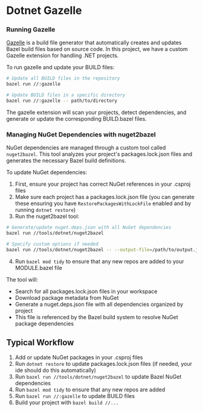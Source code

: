 # Dotnet Gazelle

### Running Gazelle

[Gazelle](https://github.com/bazelbuild/bazel-gazelle) is a build file generator that automatically creates and updates Bazel build files based on source code. In this project, we have a custom Gazelle extension for handling .NET projects.

To run gazelle and update your BUILD files:

```bash
# Update all BUILD files in the repository
bazel run //:gazelle

# Update BUILD files in a specific directory
bazel run //:gazelle -- path/to/directory
```

The gazelle extension will scan your projects, detect dependencies, and generate or update the corresponding BUILD.bazel files.

### Managing NuGet Dependencies with nuget2bazel

NuGet dependencies are managed through a custom tool called `nuget2bazel`. This tool analyzes your project's packages.lock.json files and generates the necessary Bazel build definitions.

To update NuGet dependencies:

1. First, ensure your project has correct NuGet references in your .csproj files
2. Make sure each project has a packages.lock.json file (you can generate these ensuring you have `RestorePackagesWithLockFile` enabled and by running `dotnet restore`)
3. Run the nuget2bazel tool:

```bash
# Generate/update nuget.deps.json with all NuGet dependencies
bazel run //tools/dotnet/nuget2bazel

# Specify custom options if needed
bazel run //tools/dotnet/nuget2bazel -- --output-file=/path/to/output.json --package-source=https://your-nuget-source
```
4. Run `bazel mod tidy` to ensure that any new repos are added to your MODULE.bazel file


The tool will:
- Search for all packages.lock.json files in your workspace
- Download package metadata from NuGet
- Generate a nuget.deps.json file with all dependencies organized by project
- This file is referenced by the Bazel build system to resolve NuGet package dependencies

## Typical Workflow

1. Add or update NuGet packages in your .csproj files
2. Run `dotnet restore` to update packages.lock.json files (if needed,  your ide should do this automatically)
3. Run `bazel run //tools/dotnet/nuget2bazel` to update Bazel NuGet dependencies
4. Run `bazel mod tidy` to ensure that any new repos are added
5. Run `bazel run //:gazelle` to update BUILD files
6. Build your project with `bazel build //...`
